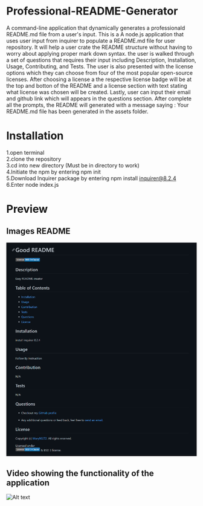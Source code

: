 # Professional-README-Generator
A command-line application that dynamically generates a professionald README.md file from a user's input.
This is a A node.js application that uses user input from inquirer to populate a README.md file for user repository. It will help a user crate the README structure without having to worry about applying proper mark down syntax. the user is walked through a set of questions that requires their input including Description, Installation, Usage, Contributing, and Tests. The user is also presented with the license options which they can choose from four of the most popular open-source licenses. After choosing a license a the respective license badge will be at the top and botton of the README and a license section with text stating what license was chosen will be created. Lastly, user can input their email and github link which will appears in the questions section. After complete all the prompts, the README will generated with a message saying : Your README.md file has been generated in the assets folder. 
# Installation
 1.open terminal<br>
 2.clone the repository<br>
 3.cd into new directory (Must be in directory to work)<br>
 4.Initiate the npm by entering npm init<br>
 5.Download Inquirer package by entering npm install inquirer@8.2.4<br>
 6.Enter node index.js<br>
 
# Preview 
## Images README 
 ![alt text](assets/img/Screenshot_readme.png)
 
 ## Video showing the functionality of the application


 ![ Alt text](assets/video/readme_video.gif)